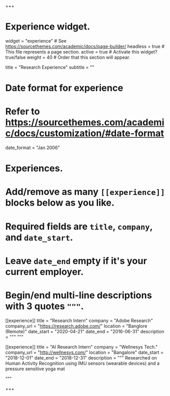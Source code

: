 +++
# Experience widget.
widget = "experience"  # See https://sourcethemes.com/academic/docs/page-builder/
headless = true  # This file represents a page section.
active = true  # Activate this widget? true/false
weight = 40  # Order that this section will appear.

title = "Research Experience"
subtitle = ""

# Date format for experience
#   Refer to https://sourcethemes.com/academic/docs/customization/#date-format
date_format = "Jan 2006"

# Experiences.
#   Add/remove as many `[[experience]]` blocks below as you like.
#   Required fields are `title`, `company`, and `date_start`.
#   Leave `date_end` empty if it's your current employer.
#   Begin/end multi-line descriptions with 3 quotes `"""`.

[[experience]]
  title = "Research Intern"
  company = "Adobe Research"
  company_url = "https://research.adobe.com/"
  location = "Banglore (Remote)"
  date_start = "2020-04-21"
  date_end = "2016-06-31"
  description = """ """
  
[[experience]]
  title = "AI Research Intern"
  company = "Wellnesys Tech."
  company_url = "http://wellnesys.com/"
  location = "Bangalore"
  date_start = "2018-12-01"
  date_end = "2018-12-31"
  description = """
  Researched on Human Activity Recognition using IMU sensors (wearable devices) and a pressure sensitive yoga mat

  """



+++
